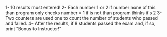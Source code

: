 1- 10 results must entered!
2- Each number 1 or 2 if number none of this than program only checks number = 1 if is not than program thinks
it's 2
3- Two counters are used one to count the number of students who passed and failed.
4- After the results, if 8 students passed the exam and, if so, print "Bonus to Instructer!"